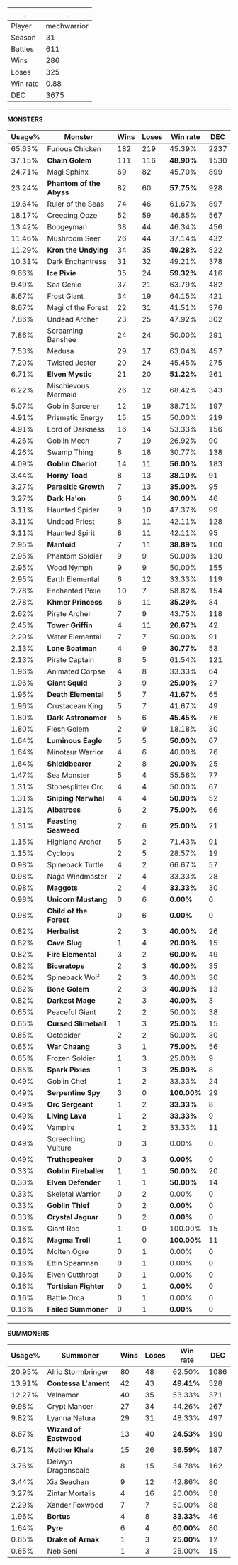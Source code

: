 .|.
|-|-
Player|mechwarrior
Season|31
Battles|611
Wins|286
Loses|325
Win rate|0.88
DEC|3675

---
**MONSTERS**

Usage%|Monster|Wins|Loses|Win rate|DEC|
-|-|-|-|-|-|
65.63%|Furious Chicken|182|219|45.39%|2237|
37.15%|**Chain Golem**|111|116|**48.90%**|1530|
24.71%|Magi Sphinx|69|82|45.70%|899|
23.24%|**Phantom of the Abyss**|82|60|**57.75%**|928|
19.64%|Ruler of the Seas|74|46|61.67%|897|
18.17%|Creeping Ooze|52|59|46.85%|567|
13.42%|Boogeyman|38|44|46.34%|456|
11.46%|Mushroom Seer|26|44|37.14%|432|
11.29%|**Kron the Undying**|34|35|**49.28%**|522|
10.31%|Dark Enchantress|31|32|49.21%|378|
9.66%|**Ice Pixie**|35|24|**59.32%**|416|
9.49%|Sea Genie|37|21|63.79%|482|
8.67%|Frost Giant|34|19|64.15%|421|
8.67%|Magi of the Forest|22|31|41.51%|376|
7.86%|Undead Archer|23|25|47.92%|302|
7.86%|Screaming Banshee|24|24|50.00%|291|
7.53%|Medusa|29|17|63.04%|457|
7.20%|Twisted Jester|20|24|45.45%|275|
6.71%|**Elven Mystic**|21|20|**51.22%**|261|
6.22%|Mischievous Mermaid|26|12|68.42%|343|
5.07%|Goblin Sorcerer|12|19|38.71%|197|
4.91%|Prismatic Energy|15|15|50.00%|219|
4.91%|Lord of Darkness|16|14|53.33%|156|
4.26%|Goblin Mech|7|19|26.92%|90|
4.26%|Swamp Thing|8|18|30.77%|138|
4.09%|**Goblin Chariot**|14|11|**56.00%**|183|
3.44%|**Horny Toad**|8|13|**38.10%**|91|
3.27%|**Parasitic Growth**|7|13|**35.00%**|95|
3.27%|**Dark Ha'on**|6|14|**30.00%**|46|
3.11%|Haunted Spider|9|10|47.37%|99|
3.11%|Undead Priest|8|11|42.11%|128|
3.11%|Haunted Spirit|8|11|42.11%|95|
2.95%|**Mantoid**|7|11|**38.89%**|100|
2.95%|Phantom Soldier|9|9|50.00%|130|
2.95%|Wood Nymph|9|9|50.00%|155|
2.95%|Earth Elemental|6|12|33.33%|119|
2.78%|Enchanted Pixie|10|7|58.82%|154|
2.78%|**Khmer Princess**|6|11|**35.29%**|84|
2.62%|Pirate Archer|7|9|43.75%|118|
2.45%|**Tower Griffin**|4|11|**26.67%**|42|
2.29%|Water Elemental|7|7|50.00%|91|
2.13%|**Lone Boatman**|4|9|**30.77%**|53|
2.13%|Pirate Captain|8|5|61.54%|121|
1.96%|Animated Corpse|4|8|33.33%|64|
1.96%|**Giant Squid**|3|9|**25.00%**|27|
1.96%|**Death Elemental**|5|7|**41.67%**|65|
1.96%|Crustacean King|5|7|41.67%|49|
1.80%|**Dark Astronomer**|5|6|**45.45%**|76|
1.80%|Flesh Golem|2|9|18.18%|30|
1.64%|**Luminous Eagle**|5|5|**50.00%**|67|
1.64%|Minotaur Warrior|4|6|40.00%|76|
1.64%|**Shieldbearer**|2|8|**20.00%**|25|
1.47%|Sea Monster|5|4|55.56%|77|
1.31%|Stonesplitter Orc|4|4|50.00%|67|
1.31%|**Sniping Narwhal**|4|4|**50.00%**|52|
1.31%|**Albatross**|6|2|**75.00%**|66|
1.31%|**Feasting Seaweed**|2|6|**25.00%**|21|
1.15%|Highland Archer|5|2|71.43%|91|
1.15%|Cyclops|2|5|28.57%|19|
0.98%|Spineback Turtle|4|2|66.67%|57|
0.98%|Naga Windmaster|2|4|33.33%|28|
0.98%|**Maggots**|2|4|**33.33%**|30|
0.98%|**Unicorn Mustang**|0|6|**0.00%**|0|
0.98%|**Child of the Forest**|0|6|**0.00%**|0|
0.82%|**Herbalist**|2|3|**40.00%**|26|
0.82%|**Cave Slug**|1|4|**20.00%**|15|
0.82%|**Fire Elemental**|3|2|**60.00%**|49|
0.82%|**Biceratops**|2|3|**40.00%**|35|
0.82%|Spineback Wolf|2|3|40.00%|30|
0.82%|**Bone Golem**|2|3|**40.00%**|13|
0.82%|**Darkest Mage**|2|3|**40.00%**|3|
0.65%|Peaceful Giant|2|2|50.00%|38|
0.65%|**Cursed Slimeball**|1|3|**25.00%**|15|
0.65%|Octopider|2|2|50.00%|30|
0.65%|**War Chaang**|3|1|**75.00%**|56|
0.65%|Frozen Soldier|1|3|25.00%|9|
0.65%|**Spark Pixies**|1|3|**25.00%**|8|
0.49%|Goblin Chef|1|2|33.33%|24|
0.49%|**Serpentine Spy**|3|0|**100.00%**|29|
0.49%|**Orc Sergeant**|1|2|**33.33%**|8|
0.49%|**Living Lava**|1|2|**33.33%**|9|
0.49%|Vampire|1|2|33.33%|11|
0.49%|Screeching Vulture|0|3|0.00%|0|
0.49%|**Truthspeaker**|0|3|**0.00%**|0|
0.33%|**Goblin Fireballer**|1|1|**50.00%**|20|
0.33%|**Elven Defender**|1|1|**50.00%**|14|
0.33%|Skeletal Warrior|0|2|0.00%|0|
0.33%|**Goblin Thief**|0|2|**0.00%**|0|
0.33%|**Crystal Jaguar**|0|2|**0.00%**|0|
0.16%|Giant Roc|1|0|100.00%|15|
0.16%|**Magma Troll**|1|0|**100.00%**|11|
0.16%|Molten Ogre|0|1|0.00%|0|
0.16%|Ettin Spearman|0|1|0.00%|0|
0.16%|Elven Cutthroat|0|1|0.00%|0|
0.16%|**Tortisian Fighter**|0|1|**0.00%**|0|
0.16%|Battle Orca|0|1|0.00%|0|
0.16%|**Failed Summoner**|0|1|**0.00%**|0|

---
**SUMMONERS**

Usage%|Summoner|Wins|Loses|Win rate|DEC|
-|-|-|-|-|-|
20.95%|Alric Stormbringer|80|48|62.50%|1086|
13.91%|**Contessa L'ament**|42|43|**49.41%**|528|
12.27%|Valnamor|40|35|53.33%|371|
9.98%|Crypt Mancer|27|34|44.26%|267|
9.82%|Lyanna Natura|29|31|48.33%|497|
8.67%|**Wizard of Eastwood**|13|40|**24.53%**|190|
6.71%|**Mother Khala**|15|26|**36.59%**|187|
3.76%|Delwyn Dragonscale|8|15|34.78%|162|
3.44%|Xia Seachan|9|12|42.86%|80|
3.27%|Zintar Mortalis|4|16|20.00%|58|
2.29%|Xander Foxwood|7|7|50.00%|88|
1.96%|**Bortus**|4|8|**33.33%**|46|
1.64%|**Pyre**|6|4|**60.00%**|80|
0.65%|**Drake of Arnak**|1|3|**25.00%**|12|
0.65%|Neb Seni|1|3|25.00%|15|
